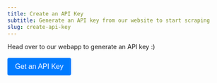 ```yaml
---
title: Create an API Key
subtitle: Generate an API key from our website to start scraping
slug: create-api-key
---
```


<p>
  Head over to our webapp to generate an API key :) <br /><br />
  <a href="https://beta.desync.ai/home" style="text-decoration: none;" target="_blank" ref="noreferrer">
    <button style="
      background-color: #007BFF;
      color: white;
      border: none;
      border-radius: 4px;
      cursor: pointer;
      font-size: 1rem;
      height: 2.5rem;
      width: 9rem;
      display: flex;
      align-items: center;
      justify-content: center;
    ">
      Get an API Key
    </button>
  </a>
</p>
